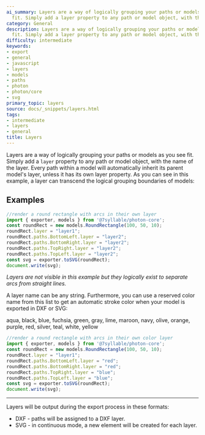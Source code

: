 ```yaml
---
ai_summary: Layers are a way of logically grouping your paths or models as you see
  fit. Simply add a layer property to any path or model object, with the name ...
category: General
description: Layers are a way of logically grouping your paths or models as you see
  fit. Simply add a layer property to any path or model object, with the name ...
difficulty: intermediate
keywords:
- export
- general
- javascript
- layers
- models
- paths
- photon
- photon/core
- svg
primary_topic: layers
source: docs/_snippets/layers.html
tags:
- intermediate
- layers
- general
title: Layers
---
```

Layers are a way of logically grouping your paths or models as you see fit. Simply add a `layer` property to any path or model object, with the name of the layer.
Every path within a model will automatically inherit its parent model's layer, unless it has its own layer property. As you can see in this example, a layer can transcend the logical grouping boundaries of models:


## Examples

```javascript
//render a round rectangle with arcs in their own layer
import { exporter, models } from '@7syllable/photon-core';
const roundRect = new models.RoundRectangle(100, 50, 10);
roundRect.layer = "layer1";
roundRect.paths.BottomLeft.layer = "layer2";
roundRect.paths.BottomRight.layer = "layer2";
roundRect.paths.TopRight.layer = "layer2";
roundRect.paths.TopLeft.layer = "layer2";
const svg = exporter.toSVG(roundRect);
document.write(svg);
```
*Layers are not visible in this example but they logically exist to separate arcs from straight lines.*

A layer name can be any string. Furthermore, you can use a reserved color name from this list to get an automatic stroke color when your model is exported in DXF or SVG:

aqua, black, blue, fuchsia, green, gray, lime, maroon, navy, olive, orange, purple, red, silver, teal, white, yellow

```javascript
//render a round rectangle with arcs in their own color layer
import { exporter, models } from '@7syllable/photon-core';
const roundRect = new models.RoundRectangle(100, 50, 10);
roundRect.layer = "layer1";
roundRect.paths.BottomLeft.layer = "red";
roundRect.paths.BottomRight.layer = "red";
roundRect.paths.TopRight.layer = "blue";
roundRect.paths.TopLeft.layer = "blue";
const svg = exporter.toSVG(roundRect);
document.write(svg);
```


---

Layers will be output during the export process in these formats:

* DXF - paths will be assigned to a DXF layer.
* SVG - in continuous mode, a new <path> element will be created for each layer.
